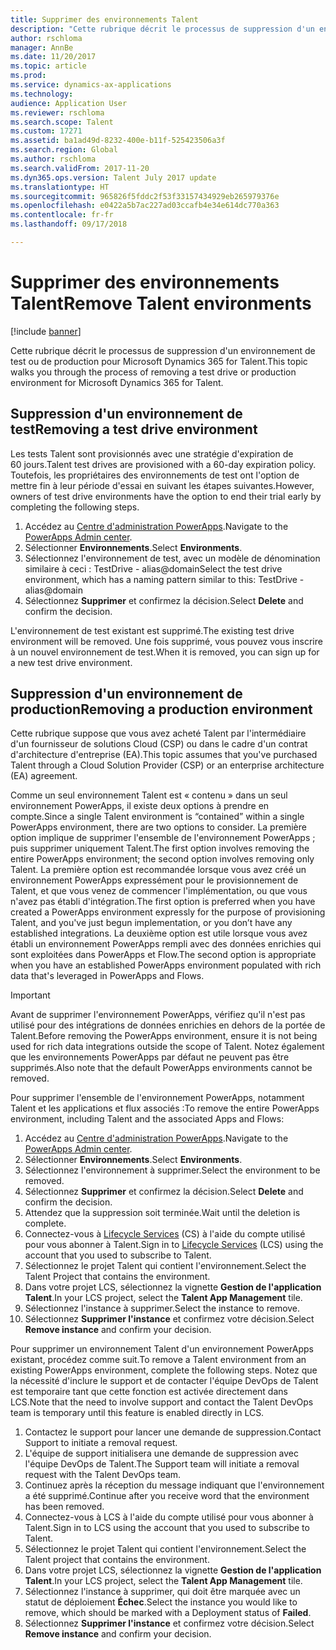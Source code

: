 ```yaml
---
title: Supprimer des environnements Talent
description: "Cette rubrique décrit le processus de suppression d'un environnement de test ou de production pour Microsoft Dynamics 365 for Talent."
author: rschloma
manager: AnnBe
ms.date: 11/20/2017
ms.topic: article
ms.prod: 
ms.service: dynamics-ax-applications
ms.technology: 
audience: Application User
ms.reviewer: rschloma
ms.search.scope: Talent
ms.custom: 17271
ms.assetid: ba1ad49d-8232-400e-b11f-525423506a3f
ms.search.region: Global
ms.author: rschloma
ms.search.validFrom: 2017-11-20
ms.dyn365.ops.version: Talent July 2017 update
ms.translationtype: HT
ms.sourcegitcommit: 965826f5fddc2f53f33157434929eb265979376e
ms.openlocfilehash: e0422a5b7ac227ad03ccafb4e34e614dc770a363
ms.contentlocale: fr-fr
ms.lasthandoff: 09/17/2018

---
```

# <a name="remove-talent-environments"></a><span data-ttu-id="1a16f-103">Supprimer des environnements Talent</span><span class="sxs-lookup"><span data-stu-id="1a16f-103">Remove Talent environments</span></span>

[!include [banner](includes/banner.md)]

<span data-ttu-id="1a16f-104">Cette rubrique décrit le processus de suppression d'un environnement de test ou de production pour Microsoft Dynamics 365 for Talent.</span><span class="sxs-lookup"><span data-stu-id="1a16f-104">This topic walks you through the process of removing a test drive or production environment for Microsoft Dynamics 365 for Talent.</span></span>

## <a name="removing-a-test-drive-environment"></a><span data-ttu-id="1a16f-105">Suppression d'un environnement de test</span><span class="sxs-lookup"><span data-stu-id="1a16f-105">Removing a test drive environment</span></span>

<span data-ttu-id="1a16f-106">Les tests Talent sont provisionnés avec une stratégie d'expiration de 60 jours.</span><span class="sxs-lookup"><span data-stu-id="1a16f-106">Talent test drives are provisioned with a 60-day expiration policy.</span></span> <span data-ttu-id="1a16f-107">Toutefois, les propriétaires des environnements de test ont l'option de mettre fin à leur période d'essai en suivant les étapes suivantes.</span><span class="sxs-lookup"><span data-stu-id="1a16f-107">However, owners of test drive environments have the option to end their trial early by completing the following steps.</span></span> 

1. <span data-ttu-id="1a16f-108">Accédez au [Centre d'administration PowerApps](https://admin.businessplatform.microsoft.com/).</span><span class="sxs-lookup"><span data-stu-id="1a16f-108">Navigate to the [PowerApps Admin center](https://admin.businessplatform.microsoft.com/).</span></span>
2. <span data-ttu-id="1a16f-109">Sélectionner **Environnements**.</span><span class="sxs-lookup"><span data-stu-id="1a16f-109">Select **Environments**.</span></span>
3. <span data-ttu-id="1a16f-110">Sélectionnez l'environnement de test, avec un modèle de dénomination similaire à ceci : TestDrive - alias@domain</span><span class="sxs-lookup"><span data-stu-id="1a16f-110">Select the test drive environment, which has a naming pattern similar to this: TestDrive - alias@domain</span></span>
4. <span data-ttu-id="1a16f-111">Sélectionnez **Supprimer** et confirmez la décision.</span><span class="sxs-lookup"><span data-stu-id="1a16f-111">Select **Delete** and confirm the decision.</span></span> 

<span data-ttu-id="1a16f-112">L'environnement de test existant est supprimé.</span><span class="sxs-lookup"><span data-stu-id="1a16f-112">The existing test drive environment will be removed.</span></span> <span data-ttu-id="1a16f-113">Une fois supprimé, vous pouvez vous inscrire à un nouvel environnement de test.</span><span class="sxs-lookup"><span data-stu-id="1a16f-113">When it is removed, you can sign up for a new test drive environment.</span></span> 

## <a name="removing-a-production-environment"></a><span data-ttu-id="1a16f-114">Suppression d'un environnement de production</span><span class="sxs-lookup"><span data-stu-id="1a16f-114">Removing a production environment</span></span>

<span data-ttu-id="1a16f-115">Cette rubrique suppose que vous avez acheté Talent par l'intermédiaire d'un fournisseur de solutions Cloud (CSP) ou dans le cadre d'un contrat d'architecture d'entreprise (EA).</span><span class="sxs-lookup"><span data-stu-id="1a16f-115">This topic assumes that you've purchased Talent through a Cloud Solution Provider (CSP) or an enterprise architecture (EA) agreement.</span></span> 

<span data-ttu-id="1a16f-116">Comme un seul environnement Talent est « contenu » dans un seul environnement PowerApps, il existe deux options à prendre en compte.</span><span class="sxs-lookup"><span data-stu-id="1a16f-116">Since a single Talent environment is “contained” within a single PowerApps environment, there are two options to consider.</span></span> <span data-ttu-id="1a16f-117">La première option implique de supprimer l'ensemble de l'environnement PowerApps ; puis supprimer uniquement Talent.</span><span class="sxs-lookup"><span data-stu-id="1a16f-117">The first option involves removing the entire PowerApps environment; the second option involves removing only Talent.</span></span> <span data-ttu-id="1a16f-118">La première option est recommandée lorsque vous avez créé un environnement PowerApps expressément pour le provisionnement de Talent, et que vous venez de commencer l'implémentation, ou que vous n'avez pas établi d'intégration.</span><span class="sxs-lookup"><span data-stu-id="1a16f-118">The first option is preferred when you have created a PowerApps environment expressly for the purpose of provisioning Talent, and you've just begun implementation, or you don’t have any established integrations.</span></span> <span data-ttu-id="1a16f-119">La deuxième option est utile lorsque vous avez établi un environnement PowerApps rempli avec des données enrichies qui sont exploitées dans PowerApps et Flow.</span><span class="sxs-lookup"><span data-stu-id="1a16f-119">The second option is appropriate when you have an established PowerApps environment populated with rich data that's leveraged in PowerApps and Flows.</span></span>

> [!Important]
> <span data-ttu-id="1a16f-120">Avant de supprimer l'environnement PowerApps, vérifiez qu'il n'est pas utilisé pour des intégrations de données enrichies en dehors de la portée de Talent.</span><span class="sxs-lookup"><span data-stu-id="1a16f-120">Before removing the PowerApps environment, ensure it is not being used for rich data integrations outside the scope of Talent.</span></span> <span data-ttu-id="1a16f-121">Notez également que les environnements PowerApps par défaut ne peuvent pas être supprimés.</span><span class="sxs-lookup"><span data-stu-id="1a16f-121">Also note that the default PowerApps environments cannot be removed.</span></span> 

<span data-ttu-id="1a16f-122">Pour supprimer l'ensemble de l'environnement PowerApps, notamment Talent et les applications et flux associés :</span><span class="sxs-lookup"><span data-stu-id="1a16f-122">To remove the entire PowerApps environment, including Talent and the associated Apps and Flows:</span></span>

1. <span data-ttu-id="1a16f-123">Accédez au [Centre d'administration PowerApps](https://admin.businessplatform.microsoft.com/).</span><span class="sxs-lookup"><span data-stu-id="1a16f-123">Navigate to the [PowerApps Admin center](https://admin.businessplatform.microsoft.com/).</span></span>
2. <span data-ttu-id="1a16f-124">Sélectionner **Environnements**.</span><span class="sxs-lookup"><span data-stu-id="1a16f-124">Select **Environments**.</span></span>
3. <span data-ttu-id="1a16f-125">Sélectionnez l'environnement à supprimer.</span><span class="sxs-lookup"><span data-stu-id="1a16f-125">Select the environment to be removed.</span></span>
4. <span data-ttu-id="1a16f-126">Sélectionnez **Supprimer** et confirmez la décision.</span><span class="sxs-lookup"><span data-stu-id="1a16f-126">Select **Delete** and confirm the decision.</span></span> 
5. <span data-ttu-id="1a16f-127">Attendez que la suppression soit terminée.</span><span class="sxs-lookup"><span data-stu-id="1a16f-127">Wait until the deletion is complete.</span></span>
6. <span data-ttu-id="1a16f-128">Connectez-vous à [Lifecycle Services](https://lcs.dynamics.com/Logon/Index) (CS) à l'aide du compte utilisé pour vous abonner à Talent.</span><span class="sxs-lookup"><span data-stu-id="1a16f-128">Sign in to [Lifecycle Services](https://lcs.dynamics.com/Logon/Index) (LCS) using the account that you used to subscribe to Talent.</span></span> 
7. <span data-ttu-id="1a16f-129">Sélectionnez le projet Talent qui contient l'environnement.</span><span class="sxs-lookup"><span data-stu-id="1a16f-129">Select the Talent Project that contains the environment.</span></span> 
8. <span data-ttu-id="1a16f-130">Dans votre projet LCS, sélectionnez la vignette **Gestion de l'application Talent**.</span><span class="sxs-lookup"><span data-stu-id="1a16f-130">In your LCS project, select the **Talent App Management** tile.</span></span> 
9. <span data-ttu-id="1a16f-131">Sélectionnez l'instance à supprimer.</span><span class="sxs-lookup"><span data-stu-id="1a16f-131">Select the instance to remove.</span></span> 
10. <span data-ttu-id="1a16f-132">Sélectionnez **Supprimer l'instance** et confirmez votre décision.</span><span class="sxs-lookup"><span data-stu-id="1a16f-132">Select **Remove instance** and confirm your decision.</span></span>  

<span data-ttu-id="1a16f-133">Pour supprimer un environnement Talent d'un environnement PowerApps existant, procédez comme suit.</span><span class="sxs-lookup"><span data-stu-id="1a16f-133">To remove a Talent environment from an existing PowerApps environment, complete the following steps.</span></span> <span data-ttu-id="1a16f-134">Notez que la nécessité d'inclure le support et de contacter l'équipe DevOps de Talent est temporaire tant que cette fonction est activée directement dans LCS.</span><span class="sxs-lookup"><span data-stu-id="1a16f-134">Note that the need to involve support and contact the Talent DevOps team is temporary until this feature is enabled directly in LCS.</span></span>

1. <span data-ttu-id="1a16f-135">Contactez le support pour lancer une demande de suppression.</span><span class="sxs-lookup"><span data-stu-id="1a16f-135">Contact Support to initiate a removal request.</span></span>
2. <span data-ttu-id="1a16f-136">L'équipe de support initialisera une demande de suppression avec l'équipe DevOps de Talent.</span><span class="sxs-lookup"><span data-stu-id="1a16f-136">The Support team will initiate a removal request with the Talent DevOps team.</span></span> 
3. <span data-ttu-id="1a16f-137">Continuez après la réception du message indiquant que l'environnement a été supprimé.</span><span class="sxs-lookup"><span data-stu-id="1a16f-137">Continue after you receive word that the environment has been removed.</span></span>
4.  <span data-ttu-id="1a16f-138">Connectez-vous à LCS à l'aide du compte utilisé pour vous abonner à Talent.</span><span class="sxs-lookup"><span data-stu-id="1a16f-138">Sign in to LCS using the account that you used to subscribe to Talent.</span></span> 
5. <span data-ttu-id="1a16f-139">Sélectionnez le projet Talent qui contient l'environnement.</span><span class="sxs-lookup"><span data-stu-id="1a16f-139">Select the Talent project that contains the environment.</span></span> 
6. <span data-ttu-id="1a16f-140">Dans votre projet LCS, sélectionnez la vignette **Gestion de l'application Talent**.</span><span class="sxs-lookup"><span data-stu-id="1a16f-140">In your LCS project, select the **Talent App Management** tile.</span></span> 
7. <span data-ttu-id="1a16f-141">Sélectionnez l'instance à supprimer, qui doit être marquée avec un statut de déploiement **Échec**.</span><span class="sxs-lookup"><span data-stu-id="1a16f-141">Select the instance you would like to remove, which should be marked with a Deployment status of **Failed**.</span></span>
8. <span data-ttu-id="1a16f-142">Sélectionnez **Supprimer l'instance** et confirmez votre décision.</span><span class="sxs-lookup"><span data-stu-id="1a16f-142">Select **Remove instance** and confirm your decision.</span></span> 


